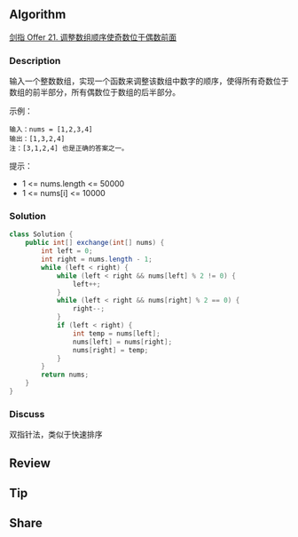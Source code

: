 ## Algorithm

[剑指 Offer 21. 调整数组顺序使奇数位于偶数前面](https://leetcode-cn.com/problems/diao-zheng-shu-zu-shun-xu-shi-qi-shu-wei-yu-ou-shu-qian-mian-lcof/)

### Description

输入一个整数数组，实现一个函数来调整该数组中数字的顺序，使得所有奇数位于数组的前半部分，所有偶数位于数组的后半部分。



示例：

```
输入：nums = [1,2,3,4]
输出：[1,3,2,4]
注：[3,1,2,4] 也是正确的答案之一。
```

提示：

- 1 <= nums.length <= 50000
- 1 <= nums[i] <= 10000


### Solution

```java
class Solution {
    public int[] exchange(int[] nums) {
        int left = 0;
        int right = nums.length - 1;
        while (left < right) {
            while (left < right && nums[left] % 2 != 0) {
                left++;
            }
            while (left < right && nums[right] % 2 == 0) {
                right--;
            }
            if (left < right) {
                int temp = nums[left];
                nums[left] = nums[right];
                nums[right] = temp;
            }
        }
        return nums;
    }
}
```

### Discuss

双指针法，类似于快速排序

## Review


## Tip


## Share
